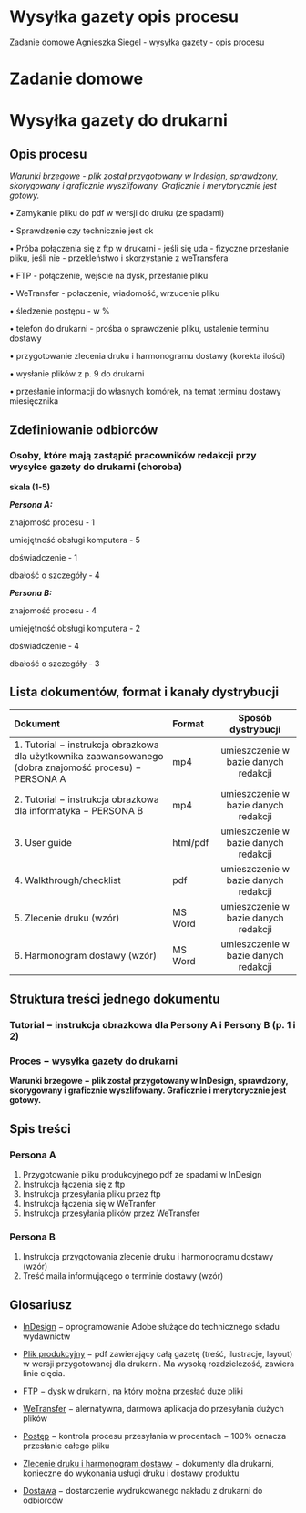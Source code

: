 # Wysyłka gazety opis procesu
 Zadanie domowe Agnieszka Siegel - wysyłka gazety - opis procesu

 # Zadanie domowe

#  **Wysyłka gazety do drukarni**

## **Opis procesu**




*Warunki brzegowe - plik został przygotowany w Indesign, sprawdzony, skorygowany i graficznie wyszlifowany.*
*Graficznie i merytorycznie jest gotowy.*

•	Zamykanie pliku do pdf w wersji do druku (ze spadami)

•	Sprawdzenie czy technicznie jest ok

•	Próba połączenia się z ftp w drukarni - jeśli się uda - fizyczne przesłanie pliku, jeśli nie - przekleństwo i skorzystanie z weTransfera

•	FTP - połączenie, wejście na dysk, przesłanie pliku

•	WeTransfer - połaczenie, wiadomość, wrzucenie pliku

•	śledzenie postępu - w %

•	telefon do drukarni - prośba o sprawdzenie pliku, ustalenie terminu dostawy

•	przygotowanie zlecenia druku i harmonogramu dostawy (korekta ilości)

•	wysłanie plików z p. 9 do drukarni

•	przesłanie informacji do własnych komórek, na temat terminu dostawy miesięcznika
 


## **Zdefiniowanie odbiorców**

### **Osoby, które mają zastąpić pracowników redakcji przy wysyłce gazety do drukarni (choroba)**

**skala (1-5)**

***Persona A:***

znajomość procesu - 1

umiejętność obsługi komputera - 5

doświadczenie - 1

dbałość o szczegóły - 4


***Persona B:***

znajomość procesu - 4

umiejętność obsługi komputera - 2

doświadczenie - 4

dbałość o szczegóły - 3

 
## **Lista dokumentów, format i kanały dystrybucji**

|   Dokument  |   Format  | Sposób dystrybucji  |
| :------------- |:-------------------|:-----:|
|  1. Tutorial − instrukcja obrazkowa dla użytkownika zaawansowanego (dobra znajomość procesu) − PERSONA A|mp4|umieszczenie w bazie danych redakcji  |
|2. Tutorial − instrukcja obrazkowa dla informatyka − PERSONA B|mp4|umieszczenie w bazie danych redakcji|
|  3. User guide	|html/pdf|umieszczenie w bazie danych redakcji  |
| 4. Walkthrough/checklist	| pdf | umieszczenie w bazie danych redakcji  |
| 5. Zlecenie druku (wzór)	| MS Word | umieszczenie w bazie danych redakcji  |
| 6. Harmonogram dostawy (wzór)	| MS Word | umieszczenie w bazie danych redakcji  |



## **Struktura treści jednego dokumentu**



### Tutorial − instrukcja obrazkowa dla Persony A i Persony B (p. 1 i 2)
### Proces − wysyłka gazety do drukarni
**Warunki brzegowe − plik został przygotowany w InDesign, sprawdzony, skorygowany i graficznie wyszlifowany. Graficznie i merytorycznie jest gotowy.**


##  **Spis treści**

### Persona A



1.	Przygotowanie pliku produkcyjnego pdf ze spadami w InDesign
2.	Instrukcja łączenia się z ftp 
3.	Instrukcja przesyłania pliku przez ftp
4.	Instrukcja łączenia się w WeTranfer
5.	Instrukcja przesyłania plików przez WeTransfer
### Persona B
1.	Instrukcja przygotowania zlecenie druku i harmonogramu dostawy (wzór)
2.	Treść maila informującego o terminie dostawy (wzór)

##  **Glosariusz**

- [InDesign](#InDesign)
− oprogramowanie Adobe służące do technicznego składu wydawnictw
- [Plik produkcyjny](#Plik-produkcyjny)
 − pdf zawierający całą gazetę (treść, ilustracje, layout) w wersji przygotowanej dla drukarni. Ma wysoką rozdzielczość, zawiera linie cięcia.


- [FTP](#FTP)
− dysk w drukarni, na który można przesłać duże pliki 

- [WeTransfer](#WeTransfer)
  − alernatywna, darmowa aplikacja do przesyłania dużych plików
- [Postęp](#Postęp)
 − kontrola procesu przesyłania w procentach − 100% oznacza przesłanie całego pliku
 - [Zlecenie druku i harmonogram dostawy](#Zlecenie-druku-i-harmonogram-dostawy)
 − dokumenty dla drukarni, konieczne do wykonania usługi druku i dostawy produktu
 - [Dostawa](#Dostawa)
 − dostarczenie wydrukowanego nakładu z drukarni do odbiorców






